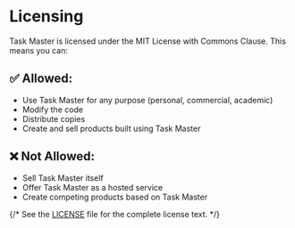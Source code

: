# Licensing

Task Master is licensed under the MIT License with Commons Clause. This means you can:

## ✅ Allowed:

- Use Task Master for any purpose (personal, commercial, academic)
- Modify the code
- Distribute copies
- Create and sell products built using Task Master

## ❌ Not Allowed:

- Sell Task Master itself
- Offer Task Master as a hosted service
- Create competing products based on Task Master

{/* See the [LICENSE](../LICENSE) file for the complete license text. */}
